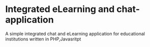 # Integrated eLearning and chat-application
A simple integrated chat and eLearning application for educational institutions written in PHP,Javasritpt  
